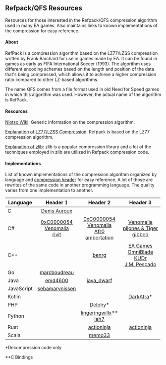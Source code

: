 ## Refpack/QFS Resources

Resources for those interested in the Refpack/QFS compression algorithm used in many EA games. Also maintains links to known implementations of the compression for easy reference.

#### About

RefPack is a compression algorithm based on the LZ77/LZSS compression written by Frank Barchard for use in games made by EA. It can be found in games as early as FIFA International Soccer (1993). The algorithm uses different encoding schemes based on the length and position of the data that's being compressed, which allows it to achieve a higher compression ratio compared to other LZ-based algorithms.

The name QFS comes from a file format used in old Need for Speed games in which this algorithm was used. However, the actual name of the algorithm is RefPack.

#### Resources

[Niotso Wiki](http://wiki.niotso.org/RefPack): Generic information on the compression algorithm.

[Explanation of LZ77/LZSS Compression](https://go-compression.github.io/algorithms/lzss/): Refpack is based on the LZ77 compression algorithm.

[Explanation of zlib](https://www.euccas.me/zlib/): zlib is a popular compression library and a lot of the techniques employed in zlib are utilized in Refpack compression code.

#### Implementations

List of known implementations of the compression algorithm organized by language and [compression header](https://github.com/lingeringwillx/Refpack-QFS-Resources/blob/main/headers.md) for easy reference. A lot of those are rewrites of the same code in another programming language. The quality varies from one implementation to another.

| Language | Header 1 | Header 2 | Header 3 |
|-|:-:|:-:|:-:|
| C | [Denis Auroux](https://math.mit.edu/~auroux/software/fshtool.zip) |||
| C# | [0xC0000054](https://github.com/0xC0000054/DBPFSharp/blob/main/src/DBPFSharp/QfsCompression.cs)<br>[Venomalia](https://github.com/Venomalia/AuroraLib.Compression/blob/main/src/AuroraLib.Compression/Algorithms/RefPack.cs)<br>[rivit](https://github.com/Killeroo/QFS.net/blob/master/QFS_rivit.cs) | [0xC0000054](https://github.com/0xC0000054/DBPFSharp/blob/main/src/DBPFSharp/QfsCompression.cs)<br>[Venomalia](https://github.com/Venomalia/AuroraLib.Compression/blob/main/src/AuroraLib.Compression/Algorithms/RefPack.cs)<br>[Afr0](https://github.com/riperiperi/FreeSO/blob/master/Other/tools/SimsLib/SimsLib/FAR3/Decompresser.cs)<br>[ambertation](https://github.com/luki122/simpe/blob/master/fullsimpe/SimPe%20Packages/PackedFile.cs) | [Venomalia](https://github.com/Venomalia/AuroraLib.Compression/blob/main/src/AuroraLib.Compression/Algorithms/RefPack.cs)<br>[pljones & Tiger](https://sourceforge.net/p/s3pi/git/ci/master/tree/s3pi/Package/Compression.cs)<br>[gibbed](https://github.com/gibbed/Gibbed.RefPack) |
| C++ || [benrg](http://www.moreawesomethanyou.com/smf/index.php/topic,8279.0.html) | [EA Games](https://github.com/electronicarts/CnC_Generals_Zero_Hour/tree/main/Generals/Code/Libraries/Source/Compression/EAC)<br>[OmniBlade](https://github.com/TheAssemblyArmada/Thyme/blob/develop/src/game/common/compression/refpack.cpp)<br>[KUDr](https://github.com/MicaelJarniac/RefPack-Tool)<br>[J.M. Pescado](https://gist.github.com/uyjulian/bd24b98a4c97b775c9ab) |
| Go | [marcboudreau](https://github.com/marcboudreau/godbpf/blob/master/qfs/qfs.go) |||
| Java | [emd4600](https://github.com/emd4600/SporeModder-FX/blob/master/src/sporemodder/file/dbpf/RefPackCompression.java) | [java_dwarf](https://github.com/memo33/jDBPFX/blob/master/src/jdbpfx/util/DBPFPackager.java) ||
| JavaScript | [sebamarynissen](https://github.com/sebamarynissen/qfs-compression) |||
| Kotlin ||| [DarkAtra](https://github.com/DarkAtra/bfme2-modding-utils/blob/main/refpack/src/main/kotlin/de/darkatra/bfme2/refpack/RefPackInputStream.kt)\* |
| PHP || [Delphy](https://modthesims.info/wiki.php?title=DBPF_Compression#Example_Code)\* ||
| Python || [lingeringwillx](https://github.com/lingeringwillx/sims2lib/blob/main/dbpf.py)\*\*<br>[lah7](https://github.com/lah7/sims2-4k-ui-patch/blob/master/sims2patcher/qfs.py) ||
| Rust || [actioninja](https://github.com/actioninja/refpack-rs) | [actioninja](https://github.com/actioninja/refpack-rs) |
| Scala || [memo33](https://github.com/memo33/scdbpf/blob/master/src/main/scala/scdbpf/internal/QfsCompression.scala) ||

\*Decompression code only

\*\*C Bindings